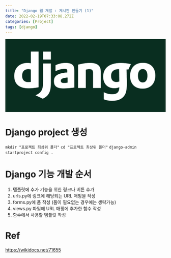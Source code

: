 ```yaml
---
title: "Django 웹 개발 : 게시판 만들기 (1)"
date: 2022-02-19T07:33:08.272Z
categories: [Project]
tags: [django]
---
```

![django](/assets/img/project/django.png)

# Django project 생성
`mkdir "프로젝트 최상위 폴더"`
`cd "프로젝트 최상위 폴더"`
`django-admin startproject config .`


# Django 기능 개발 순서

1. 템플릿에 추가 기능을 위한 링크나 버튼 추가
2. urls.py에 링크에 해당되는 URL 매핑을 작성
3. forms.py에 폼 작성 (폼이 필요없는 경우에는 생략가능)
4. views.py 파일에 URL 매핑에 추가한 함수 작성
5. 함수에서 사용할 템플릿 작성

# Ref
<https://wikidocs.net/71655>